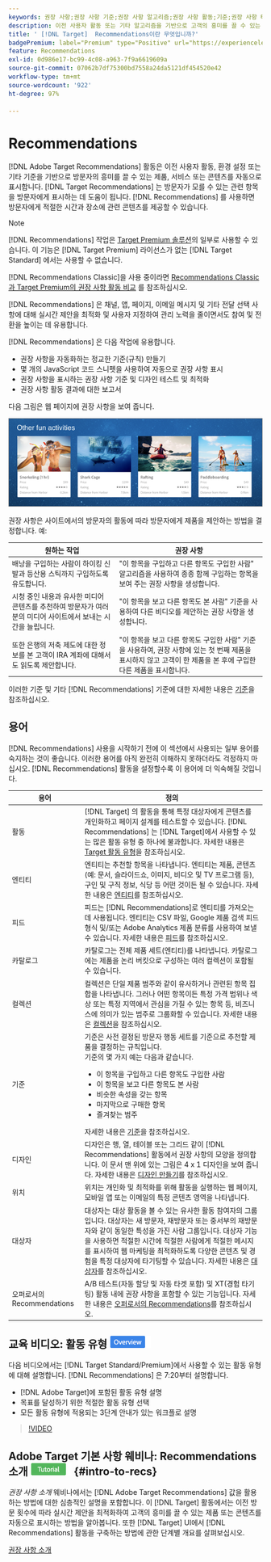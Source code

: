 ```yaml
---
keywords: 권장 사항;권장 사항 기준;권장 사항 알고리즘;권장 사항 활동;기준;권장 사항 타기팅;recs
description: 이전 사용자 활동 또는 기타 알고리즘을 기반으로 고객의 흥미를 끌 수 있는 콘텐츠를 자동으로 표시하는 Adobe  [!DNL Target] 의 권장 사항 활동에 대해 알아보십시오.
title: ' [!DNL Target]  Recommendations이란 무엇입니까?'
badgePremium: label="Premium" type="Positive" url="https://experienceleague.adobe.com/docs/target/using/introduction/intro.html?lang=ko#premium newtab=true" tooltip="Target Premium에 포함된 내용을 확인합니다."
feature: Recommendations
exl-id: 0d986e17-bc99-4c08-a963-7f9a6619609a
source-git-commit: 07062b7df75300bd7558a24da5121df454520e42
workflow-type: tm+mt
source-wordcount: '922'
ht-degree: 97%

---
```


# Recommendations

[!DNL Adobe Target Recommendations] 활동은 이전 사용자 활동, 환경 설정 또는 기타 기준을 기반으로 방문자의 흥미를 끌 수 있는 제품, 서비스 또는 콘텐츠를 자동으로 표시합니다. [!DNL Target Recommendations] 는 방문자가 모를 수 있는 관련 항목을 방문자에게 표시하는 데 도움이 됩니다. [!DNL Recommendations] 를 사용하면 방문자에게 적절한 시간과 장소에 관련 콘텐츠를 제공할 수 있습니다.

>[!NOTE]
>
>[!DNL Recommendations] 작업은 [Target Premium 솔루션](/help/main/c-intro/intro.md#premium)의 일부로 사용할 수 있습니다. 이 기능은 [!DNL Target Premium] 라이선스가 없는 [!DNL Target Standard] 에서는 사용할 수 없습니다.
>
>[!DNL Recommendations Classic]을 사용 중이라면 [Recommendations Classic과 Target Premium의 권장 사항 활동 비교](/help/main/c-recommendations/c-recommendations-faq/recommendations-classic-versus-recommendations-activities-target-premium.md#concept_A80223EF66634EA380580C2823A581C5) 를 참조하십시오.

[!DNL Recommendations] 은 채널, 앱, 페이지, 이메일 메시지 및 기타 전달 선택 사항에 대해 실시간 제안을 최적화 및 사용자 지정하여 관리 노력을 줄이면서도 참여 및 전환을 높이는 데 유용합니다.

[!DNL Recommendations] 은 다음 작업에 유용합니다.

* 권장 사항을 자동화하는 정교한 기준(규칙) 만들기
* 몇 개의 JavaScript 코드 스니펫을 사용하여 자동으로 권장 사항 표시
* 권장 사항을 표시하는 권장 사항 기준 및 디자인 테스트 및 최적화
* 권장 사항 활동 결과에 대한 보고서

다음 그림은 웹 페이지에 권장 사항을 보여 줍니다.

![velocity_example 이미지](assets/velocity_example.png)

권장 사항은 사이트에서의 방문자의 활동에 따라 방문자에게 제품을 제안하는 방법을 결정합니다. 예:

| 원하는 작업 | 권장 사항 |
|--- |--- |
| 배낭을 구입하는 사람이 하이킹 신발과 등산용 스틱까지 구입하도록 유도합니다. | &quot;이 항목을 구입하고 다른 항목도 구입한 사람&quot; 알고리즘을 사용하여 종종 함께 구입하는 항목을 보여 주는 권장 사항을 생성합니다. |
| 시청 중인 내용과 유사한 미디어 콘텐츠를 추천하여 방문자가 여러분의 미디어 사이트에서 보내는 시간을 늘립니다. | &quot;이 항목을 보고 다른 항목도 본 사람&quot; 기준을 사용하여 다른 비디오를 제안하는 권장 사항을 생성합니다. |
| 또한 은행의 저축 제도에 대한 정보를 본 고객이 IRA 계좌에 대해서도 읽도록 제안합니다. | &quot;이 항목을 보고 다른 항목도 구입한 사람&quot; 기준을 사용하여, 권장 사항에 있는 첫 번째 제품을 표시하지 않고 고객이 한 제품을 본 후에 구입한 다른 제품을 표시합니다. |

이러한 기준 및 기타 [!DNL Recommendations] 기준에 대한 자세한 내용은 [기준](/help/main/c-recommendations/c-algorithms/algorithms.md)을 참조하십시오.

## 용어

[!DNL Recommendations] 사용을 시작하기 전에 이 섹션에서 사용되는 일부 용어를 숙지하는 것이 좋습니다. 이러한 용어를 아직 완전히 이해하지 못하더라도 걱정하지 마십시오. [!DNL Recommendations] 활동을 설정할수록 이 용어에 더 익숙해질 것입니다.

| 용어 | 정의 |
| --- | --- |
| 활동 | [!DNL Target] 의 활동을 통해 특정 대상자에게 콘텐츠를 개인화하고 페이지 설계를 테스트할 수 있습니다. [!DNL Recommendations] 는 [!DNL Target]에서 사용할 수 있는 많은 활동 유형 중 하나에 불과합니다. 자세한 내용은 [Target 활동 유형](/help/main/c-activities/target-activities-guide.md)을 참조하십시오. |
| 엔티티 | 엔티티는 추천할 항목을 나타냅니다. 엔티티는 제품, 콘텐츠(예: 문서, 슬라이드쇼, 이미지, 비디오 및 TV 프로그램 등), 구인 및 구직 정보, 식당 등 어떤 것이든 될 수 있습니다. 자세한 내용은 [엔티티](/help/main/c-recommendations/c-products/products.md)를 참조하십시오. |
| 피드 | 피드는 [!DNL Recommendations]로 엔티티를 가져오는 데 사용됩니다. 엔티티는 CSV 파일, Google 제품 검색 피드 형식 및/또는 Adobe Analytics 제품 분류를 사용하여 보낼 수 있습니다. 자세한 내용은 [피드](/help/main/c-recommendations/c-products/feeds.md)를 참조하십시오. |
| 카탈로그 | 카탈로그는 전체 제품 세트(엔티티)를 나타냅니다. 카탈로그에는 제품을 논리 버킷으로 구성하는 여러 컬렉션이 포함될 수 있습니다. |
| 컬렉션 | 컬렉션은 단일 제품 범주와 같이 유사하거나 관련된 항목 집합을 나타냅니다. 그러나 어떤 항목이든 특정 가격 범위나 색상 또는 특정 지역에서 관심을 가질 수 있는 항목 등, 비즈니스에 의미가 있는 범주로 그룹화할 수 있습니다. 자세한 내용은 [컬렉션](/help/main/c-recommendations/c-products/collections.md)을 참조하십시오. |
| 기준 | 기준은 사전 결정된 방문자 행동 세트를 기준으로 추천할 제품을 결정하는 규칙입니다.<br>기준의 몇 가지 예는 다음과 같습니다. <ul><li>이 항목을 구입하고 다른 항목도 구입한 사람</li><li>이 항목을 보고 다른 항목도 본 사람</li><li>비슷한 속성을 갖는 항목</li><li>마지막으로 구매한 항목</li><li>즐겨찾는 범주</li></ul>  자세한 내용은 [기준](/help/main/c-recommendations/c-algorithms/algorithms.md)을 참조하십시오. |
| 디자인 | 디자인은 행, 열, 테이블 또는 그리드 같이 [!DNL Recommendations] 활동에서 권장 사항의 모양을 정의합니다. 이 문서 맨 위에 있는 그림은 4 x 1 디자인을 보여 줍니다. 자세한 내용은 [디자인 만들기](/help/main/c-recommendations/c-design-overview/create-design.md)를 참조하십시오. |
| 위치 | 위치는 개인화 및 최적화를 위해 활동을 실행하는 웹 페이지, 모바일 앱 또는 이메일의 특정 콘텐츠 영역을 나타냅니다. |
| 대상자 | 대상자는 대상 활동을 볼 수 있는 유사한 활동 참여자의 그룹입니다. 대상자는 새 방문자, 재방문자 또는 중서부의 재방문자와 같이 동일한 특성을 가진 사람 그룹입니다. 대상자 기능을 사용하면 적절한 시간에 적절한 사람에게 적절한 메시지를 표시하여 웹 마케팅을 최적화하도록 다양한 콘텐츠 및 경험을 특정 대상자에 타기팅할 수 있습니다. 자세한 내용은 [대상자](/help/main/c-target/target.md)를 참조하십시오. |
| 오퍼로서의 Recommendations | A/B 테스트(자동 할당 및 자동 타겟 포함) 및 XT(경험 타기팅) 활동 내에 권장 사항을 포함할 수 있는 기능입니다. 자세한 내용은 [오퍼로서의 Recommendations](/help/main/c-recommendations/recommendations-as-an-offer.md)를 참조하십시오. |

## 교육 비디오: 활동 유형 ![개요 배지](/help/main/assets/overview.png)

다음 비디오에서는 [!DNL Target Standard/Premium]에서 사용할 수 있는 활동 유형에 대해 설명합니다. [!DNL Recommendations] 은 7:20부터 설명합니다.

* [!DNL Adobe Target]에 포함된 활동 유형 설명
* 목표를 달성하기 위한 적절한 활동 유형 선택
* 모든 활동 유형에 적용되는 3단계 안내가 있는 워크플로 설명

>[!VIDEO](https://video.tv.adobe.com/v/17386)

## Adobe Target 기본 사항 웨비나: Recommendations 소개 ![튜토리얼 배지](/help/main/assets/tutorial.png) {#intro-to-recs}

*권장 사항 소개* 웨비나에서는 [!DNL Adobe Target Recommendations] 값을 활용하는 방법에 대한 심층적인 설명을 포함합니다. 이 [!DNL Target] 활동에서는 이전 방문 횟수에 따라 실시간 제안을 최적화하여 고객의 흥미를 끌 수 있는 제품 또는 콘텐츠를 자동으로 표시하는 방법을 알아봅니다. 또한 [!DNL Target] UI에서 [!DNL Recommendations] 활동을 구축하는 방법에 관한 단계별 개요를 살펴보십시오.

[권장 사항 소개](https://adobecustomersuccess.adobeconnect.com/p8gt31drhs3e/?OWASP_CSRFTOKEN=4bd6cac5d0806167ee0a5449ba93d6300548d09c922bcb751c38973897a5703a)
